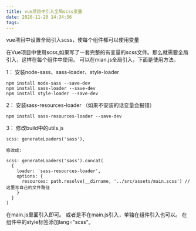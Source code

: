 ```yaml
---
title: vue项目中引入全局scss变量
date: 2020-11-20 14:34:56
tags:
---
```

vue项目中设置全局引入scss，使每个组件都可以使用变量

在Vue项目中使用scss,如果写了一套完整的有变量的scss文件。那么就需要全局引入，这样在每个组件中使用。
可以在mian.js全局引入，下面是使用方法。

1： 安装node-sass、sass-loader、style-loader
```
npm install node-sass --save-dev
npm install sass-loader --save-dev
npm install style-loader --save-dev 
```

2： 安装sass-resources-loader （如果不安装的话变量会报错）

```
npm install sass-resources-loader --save-dev
```

3： 修改build中的utils.js
```
scss: generateLoaders('sass'),

修改成:

scss: generateLoaders('sass').concat(
  {
    loader: 'sass-resources-loader',
    options: {
      resources: path.resolve(__dirname, '../src/assets/main.scss') //这里写自己的文件路径
    }
  }
)
```
在main.js里面引入即可。 或者是不在main.js引入，单独在组件引入也可以。 在组件中的style标签添加lang="scss"。

